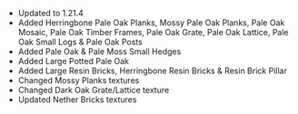 * Updated to 1.21.4
* Added Herringbone Pale Oak Planks, Mossy Pale Oak Planks, Pale Oak Mosaic, Pale Oak Timber Frames, Pale Oak Grate, Pale Oak Lattice, Pale Oak Small Logs & Pale Oak Posts
* Added Pale Oak & Pale Moss Small Hedges
* Added Large Potted Pale Oak
* Added Large Resin Bricks, Herringbone Resin Bricks & Resin Brick Pillar
* Changed Mossy Planks textures
* Changed Dark Oak Grate/Lattice texture
* Updated Nether Bricks textures
